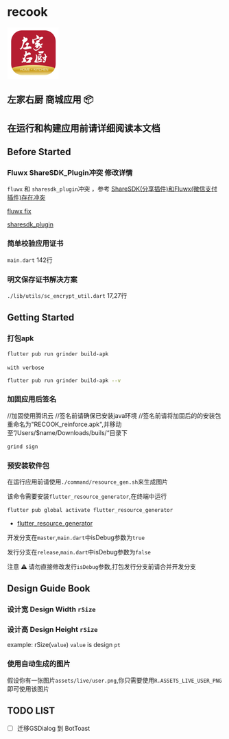 
# recook

![recook](./assets/icon/recook_icon_120.png)

## 左家右厨 商城应用 📦

## 在运行和构建应用前请详细阅读本文档

## Before Started

### Fluwx ShareSDK_Plugin冲突 修改详情

`fluwx` 和 `sharesdk_plugin`冲突 ，参考 [ShareSDK(分享插件)和Fluwx(微信支付插件)存在冲突](https://github.com/OpenFlutter/fluwx/blob/master/doc/QA_CN.md#sharesdk%E5%88%86%E4%BA%AB%E6%8F%92%E4%BB%B6%E5%92%8Cfluwx%E5%BE%AE%E4%BF%A1%E6%94%AF%E4%BB%98%E6%8F%92%E4%BB%B6%E5%AD%98%E5%9C%A8%E5%86%B2%E7%AA%81)

[fluwx fix](http://test.akuhotel.com:8099/laiiihz/fluwx)

[sharesdk_plugin](http://test.akuhotel.com:8099/laiiihz/sharesdk_plugin/commit/7e5ac4829491e386321f8533223211c1c865cf52)

### 简单校验应用证书

`main.dart` 142行

### 明文保存证书解决方案

`./lib/utils/sc_encrypt_util.dart`  17,27行

## Getting Started

### 打包apk

```bash
flutter pub run grinder build-apk
```

`with verbose`

```bash
flutter pub run grinder build-apk --v
```

### 加固应用后签名
//加固使用腾讯云
//签名前请确保已安装java环境
//签名前请将加固后的的安装包重命名为"RECOOK_reinforce.apk",并移动至”/Users/$name/Downloads/buils/“目录下
```bash
grind sign
```

### 预安装软件包

在运行应用前请使用`./command/resource_gen.sh`来生成图片

该命令需要安装`flutter_resource_generator`,在终端中运行

```bash
flutter pub global activate flutter_resource_generator
```

* [flutter_resource_generator](https://pub.flutter-io.cn/packages/flutter_resource_generator)

开发分支在`master`,`main.dart`中isDebug参数为`true`

发行分支在`release`,`main.dart`中isDebug参数为`false`

注意 ⚠️ 请勿直接修改发行`isDebug`参数,打包发行分支前请合并开发分支

## Design Guide Book

### 设计宽 Design Width `rSize`

### 设计高 Design Height `rSize`

example:
rSize(`value`) `value` is design `pt`

### 使用自动生成的图片

假设你有一张图片`assets/live/user.png`,你只需要使用`R.ASSETS_LIVE_USER_PNG`即可使用该图片

## TODO LIST

* [ ] 迁移GSDialog 到 BotToast
